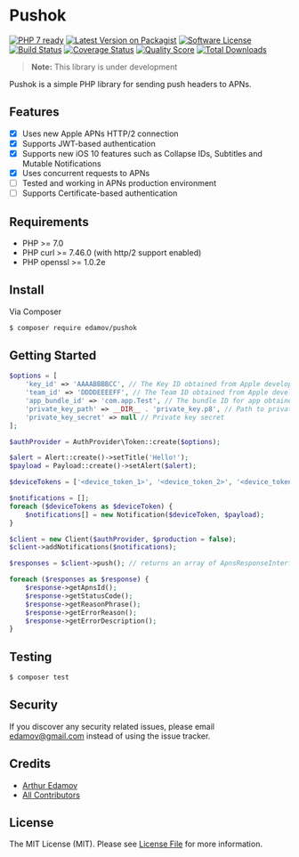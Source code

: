 # Pushok

[![PHP 7 ready](http://php7ready.timesplinter.ch/edamov/pushok/master/badge.svg)](https://travis-ci.org/edamov/pushok)
[![Latest Version on Packagist][ico-version]][link-packagist]
[![Software License][ico-license]](LICENSE.md)
[![Build Status][ico-travis]][link-travis]
[![Coverage Status](https://coveralls.io/repos/github/edamov/pushok/badge.svg?branch=master)](https://coveralls.io/github/edamov/pushok?branch=master)
[![Quality Score][ico-code-quality]][link-code-quality]
[![Total Downloads][ico-downloads]][link-downloads]

> **Note:** This library is under development

Pushok is a simple PHP library for sending push headers to APNs. 

## Features

- [X] Uses new Apple APNs HTTP/2 connection
- [X] Supports JWT-based authentication
- [X] Supports new iOS 10 features such as Collapse IDs, Subtitles and Mutable Notifications
- [X] Uses concurrent requests to APNs
- [ ] Tested and working in APNs production environment
- [ ] Supports Certificate-based authentication

## Requirements

* PHP >= 7.0
* PHP curl >= 7.46.0 (with http/2 support enabled)
* PHP openssl >= 1.0.2e 

## Install

Via Composer

``` bash
$ composer require edamov/pushok
```

## Getting Started

``` php
$options = [
    'key_id' => 'AAAABBBBCC', // The Key ID obtained from Apple developer account
    'team_id' => 'DDDDEEEEFF', // The Team ID obtained from Apple developer account
    'app_bundle_id' => 'com.app.Test', // The bundle ID for app obtained from Apple developer account
    'private_key_path' => __DIR__ . 'private_key.p8', // Path to private key
    'private_key_secret' => null // Private key secret
];

$authProvider = AuthProvider\Token::create($options);

$alert = Alert::create()->setTitle('Hello!');
$payload = Payload::create()->setAlert($alert);

$deviceTokens = ['<device_token_1>', '<device_token_2>', '<device_token_3>'];

$notifications = [];
foreach ($deviceTokens as $deviceToken) {
    $notifications[] = new Notification($deviceToken, $payload);
}

$client = new Client($authProvider, $production = false);
$client->addNotifications($notifications);

$responses = $client->push(); // returns an array of ApnsResponseInterface (one Response per Notification)

foreach ($responses as $response) {
    $response->getApnsId();
    $response->getStatusCode();
    $response->getReasonPhrase();
    $response->getErrorReason();
    $response->getErrorDescription();
}
```

## Testing

``` bash
$ composer test
```

## Security

If you discover any security related issues, please email edamov@gmail.com instead of using the issue tracker.

## Credits

- [Arthur Edamov][link-author]
- [All Contributors][link-contributors]

## License

The MIT License (MIT). Please see [License File](LICENSE.md) for more information.

[ico-version]: https://img.shields.io/packagist/v/edamov/pushok.svg?style=flat-square
[ico-license]: https://img.shields.io/badge/license-MIT-brightgreen.svg?style=flat-square
[ico-travis]: https://img.shields.io/travis/edamov/pushok/master.svg?style=flat-square
[ico-scrutinizer]: https://img.shields.io/scrutinizer/coverage/g/edamov/pushok.svg?style=flat-square
[ico-code-quality]: https://img.shields.io/scrutinizer/g/edamov/pushok.svg?style=flat-square
[ico-downloads]: https://img.shields.io/packagist/dt/edamov/pushok.svg?style=flat-square

[link-packagist]: https://packagist.org/packages/edamov/pushok
[link-travis]: https://travis-ci.org/edamov/pushok
[link-scrutinizer]: https://scrutinizer-ci.com/g/edamov/pushok/code-structure
[link-code-quality]: https://scrutinizer-ci.com/g/edamov/pushok
[link-downloads]: https://packagist.org/packages/edamov/pushok
[link-author]: https://github.com/pushok
[link-contributors]: ../../contributors
